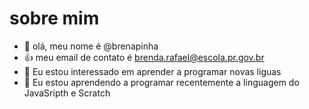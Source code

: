 # sobre mim
- 👋 olá, meu nome é @brenapinha
- :+1: meu email de contato é brenda.rafael@escola.pr.gov.br
- 👀 Eu estou interessado em aprender a programar novas liguas 
- 🌱 Eu estou aprendendo a programar recentemente a linguagem do JavaSripth e Scratch

